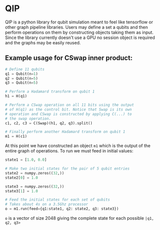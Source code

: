 # QIP
QIP is a python library for qubit simulation meant to feel like tensorflow or other graph pipeline libraries.
Users may define a set a qubits and then perform operations on them by constructing objects taking them as input. Since the library currently doesn't use a GPU no session object is required and the graphs may be easily reused.

## Example usage for CSwap inner product:
```python
# Define 11 qubits
q1 = Qubit(n=1)
q2 = Qubit(n=5)
q3 = Qubit(n=5)

# Perform a Hadamard transform on qubit 1
h1 = H(q1)

# Perform a CSwap operation on all 11 bits using the output
# of H(q1) as the control bit. Notice that Swap is its own
# operation and CSwap is constructed by applying C(...) to 
# the swap operation.
c1, c2, c3 = C(Swap)(h1, q2, q3).split()

# Finally perform another Hadamard transform on qubit 1
m1 = H(c1)

```
At this point we have constructed an object `m1` which is the output of the entire graph of operations. 
To run we must feed in initial values:
```python
state1 = [1.0, 0.0]

# Make two initial states for the pair of 5 qubit entries
state2 = numpy.zeros((32,))
state2[0] = 1.0

state3 = numpy.zeros((32,))
state3[1] = 1.0

# Feed the initial states for each set of qubits
# Takes about 4s on a 3.5Ghz processor
o = m1.run(feed={q1:state1, q2: state2, q3: state3})
```
`o` is a vector of size 2048 giving the complete state for each possible `|q1, q2, q3>`

